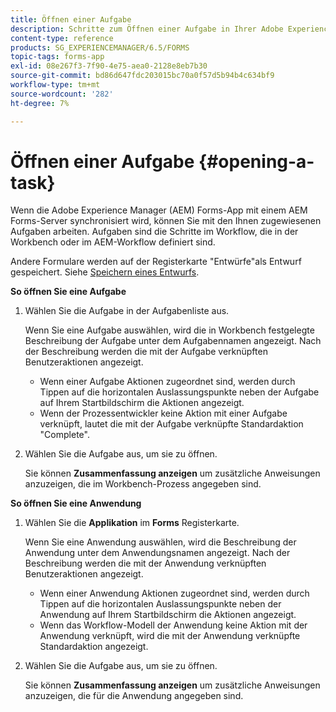 ```yaml
---
title: Öffnen einer Aufgabe
description: Schritte zum Öffnen einer Aufgabe in Ihrer Adobe Experience Manager Forms-App.
content-type: reference
products: SG_EXPERIENCEMANAGER/6.5/FORMS
topic-tags: forms-app
exl-id: 08e267f3-7f90-4e75-aea0-2128e8eb7b30
source-git-commit: bd86d647fdc203015bc70a0f57d5b94b4c634bf9
workflow-type: tm+mt
source-wordcount: '282'
ht-degree: 7%

---
```


# Öffnen einer Aufgabe {#opening-a-task}

Wenn die Adobe Experience Manager (AEM) Forms-App mit einem AEM Forms-Server synchronisiert wird, können Sie mit den Ihnen zugewiesenen Aufgaben arbeiten. Aufgaben sind die Schritte im Workflow, die in der Workbench oder im AEM-Workflow definiert sind.

Andere Formulare werden auf der Registerkarte &quot;Entwürfe&quot;als Entwurf gespeichert. Siehe [Speichern eines Entwurfs](/help/forms/using/save-as-draft.md).

**So öffnen Sie eine Aufgabe**

1. Wählen Sie die Aufgabe in der Aufgabenliste aus.

   Wenn Sie eine Aufgabe auswählen, wird die in Workbench festgelegte Beschreibung der Aufgabe unter dem Aufgabennamen angezeigt. Nach der Beschreibung werden die mit der Aufgabe verknüpften Benutzeraktionen angezeigt.

   * Wenn einer Aufgabe Aktionen zugeordnet sind, werden durch Tippen auf die horizontalen Auslassungspunkte neben der Aufgabe auf Ihrem Startbildschirm die Aktionen angezeigt.
   * Wenn der Prozessentwickler keine Aktion mit einer Aufgabe verknüpft, lautet die mit der Aufgabe verknüpfte Standardaktion &quot;Complete&quot;.

1. Wählen Sie die Aufgabe aus, um sie zu öffnen.

   Sie können **Zusammenfassung anzeigen** um zusätzliche Anweisungen anzuzeigen, die im Workbench-Prozess angegeben sind.

**So öffnen Sie eine Anwendung**

1. Wählen Sie die **Applikation** im **Forms** Registerkarte.

   Wenn Sie eine Anwendung auswählen, wird die Beschreibung der Anwendung unter dem Anwendungsnamen angezeigt. Nach der Beschreibung werden die mit der Anwendung verknüpften Benutzeraktionen angezeigt.

   * Wenn einer Anwendung Aktionen zugeordnet sind, werden durch Tippen auf die horizontalen Auslassungspunkte neben der Anwendung auf Ihrem Startbildschirm die Aktionen angezeigt.
   * Wenn das Workflow-Modell der Anwendung keine Aktion mit der Anwendung verknüpft, wird die mit der Anwendung verknüpfte Standardaktion angezeigt.

1. Wählen Sie die Aufgabe aus, um sie zu öffnen.

   Sie können **Zusammenfassung anzeigen** um zusätzliche Anweisungen anzuzeigen, die für die Anwendung angegeben sind.
